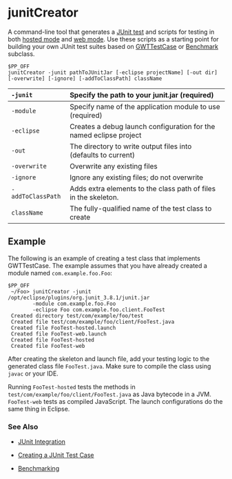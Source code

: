 # junitCreator #


A command-line tool that generates a [JUnit test](DevGuideJUnitIntegration.md) and scripts for testing in both [hosted mode](DevGuideHostedMode.md) and [web mode](DevGuideWebMode.md).  Use these scripts as a starting point for building your own JUnit test suites based on [GWTTestCase](http://google-web-toolkit.googlecode.com/svn/javadoc/1.5/com/google/gwt/junit/client/GWTTestCase.html) or [Benchmark](http://google-web-toolkit.googlecode.com/svn/javadoc/1.5/com/google/gwt/junit/client/Benchmark.html) subclass.

```
$PP_OFF
junitCreator -junit pathToJUnitJar [-eclipse projectName] [-out dir] [-overwrite] [-ignore] [-addToClassPath] className
```


|   `-junit`  |  Specify the path to your junit.jar (required) |
|:------------|:-----------------------------------------------|
|   `-module`  |  Specify name of the application module to use (required) |
|   `-eclipse`  |  Creates a debug launch configuration for the named eclipse project |
|   `-out`  |  The directory to write output files into (defaults to current) |
|   `-overwrite`  |  Overwrite any existing files |
|   `-ignore`  |  Ignore any existing files; do not overwrite |
|   `-addToClassPath` |  Adds extra elements to the class path of files in the skeleton. |
|   `className`  |  The fully-qualified name of the test class to create |

## Example ##

The following is an example of creating a test class that implements GWTTestCase.  The example assumes that you have already created a module named `com.example.foo.Foo`:

```
$PP_OFF
 ~/Foo> junitCreator -junit /opt/eclipse/plugins/org.junit_3.8.1/junit.jar
        -module com.example.foo.Foo
        -eclipse Foo com.example.foo.client.FooTest
 Created directory test/com/example/foo/test
 Created file test/com/example/foo/client/FooTest.java
 Created file FooTest-hosted.launch
 Created file FooTest-web.launch
 Created file FooTest-hosted
 Created file FooTest-web
```

After creating the skeleton and launch file, add your testing logic to the generated class file `FooTest.java`.  Make sure to compile the class using `javac` or your IDE.

Running `FooTest-hosted` tests the methods in `test/com/example/foo/client/FooTest.java` as Java bytecode in a JVM. `FooTest-web` tests as compiled JavaScript. The launch configurations do the same thing in Eclipse.

### See Also ###

  * [JUnit Integration](DevGuideJUnitIntegration.md)

  * [Creating a JUnit Test Case](DevGuideJUnitCreation.md)

  * [Benchmarking](DevGuideJUnitBenchmarking.md)
